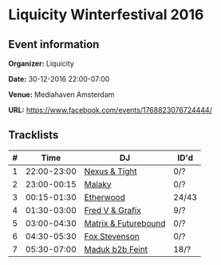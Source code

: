 # Liquicity Winterfestival 2016
## Event information
**Organizer:** Liquicity

**Date:** 30-12-2016 22:00-07:00

**Venue:** Mediahaven Amsterdam

**URL:** https://www.facebook.com/events/1768823076724444/

## Tracklists
| \#  | Time        | DJ                                                                  | ID'd  |
| --- | ----------- | ------------------------------------------------------------------- | ----- |
| 1   | 22:00-23:00 | [Nexus & Tight](../master/1-nexus_and_tight.md)                     | 0/?   |
| 2   | 23:00-00:15 | [Malaky](../master/2-malaky.md)                                     | 0/?   |
| 3   | 00:15-01:30 | [Etherwood](../master/3-etherwood.md)                               | 24/43 |
| 4   | 01:30-03:00 | [Fred V & Grafix](../master/4-fred_v_and_grafix.md)                 | 9/?   |
| 5   | 03:00-04:30 | [Matrix & Futurebound](../master/5-matrix_and_futurebound.md)       | 0/?   |
| 6   | 04:30-05:30 | [Fox Stevenson](../master/6-fox_stevenson.md)                       | 0/?   |
| 7   | 05:30-07:00 | [Maduk b2b Feint](../master/7-maduk_b2b_feint.md)                   | 18/?  |
